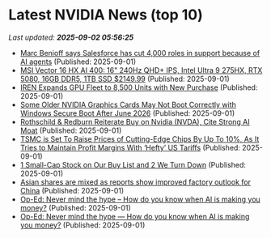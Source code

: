 # Latest NVIDIA News (top 10)
_Last updated: **2025-09-02 05:56:25**_

- [Marc Benioff says Salesforce has cut 4,000 roles in support because of AI agents](https://www.businessinsider.com/marc-benioff-says-salesforce-cut-4000-roles-because-of-agents-2025-9) (Published: 2025-09-01)
- [MSI Vector 16 HX AI 400: 16" 240Hz QHD+ IPS, Intel Ultra 9 275HX, RTX 5080, 16GB DDR5, 1TB SSD $2149.99](https://slickdeals.net/f/18571162-msi-vector-16-hx-ai-400-16-240hz-qhd-ips-intel-ultra-9-275hx-rtx-5080-16gb-ddr5-1tb-ssd-2149-99) (Published: 2025-09-01)
- [IREN Expands GPU Fleet to 8,500 Units with New Purchase](https://finance.yahoo.com/news/iren-expands-gpu-fleet-8-050456163.html) (Published: 2025-09-01)
- [Some Older NVIDIA Graphics Cards May Not Boot Correctly with Windows Secure Boot After June 2026](https://www.techpowerup.com/340520/some-older-nvidia-graphics-cards-may-not-boot-correctly-with-windows-secure-boot-after-june-2026) (Published: 2025-09-01)
- [Rothschild & Redburn Reiterate Buy on Nvidia (NVDA), Cite Strong AI Moat](https://finance.yahoo.com/news/rothschild-redburn-reiterate-buy-nvidia-045341043.html) (Published: 2025-09-01)
- [TSMC is Set To Raise Prices of Cutting-Edge Chips By Up To 10%, As It Tries to Maintain Profit Margins With ‘Hefty’ US Tariffs](https://wccftech.com/tsmc-is-set-to-raise-prices-of-cutting-edge-chips-by-up-to-10-percent/) (Published: 2025-09-01)
- [1 Small-Cap Stock on Our Buy List and 2 We Turn Down](https://finance.yahoo.com/news/1-small-cap-stock-buy-043219421.html) (Published: 2025-09-01)
- [Asian shares are mixed as reports show improved factory outlook for China](https://abcnews.go.com/Business/wireStory/asian-shares-mixed-reports-show-improved-factory-outlook-125149045) (Published: 2025-09-01)
- [Op-Ed: Never mind the hype – How do you know when AI is making you money?](https://www.digitaljournal.com/tech-science/op-ed-never-mind-the-hype-how-do-you-know-when-ai-is-making-you-money/article) (Published: 2025-09-01)
- [Op-Ed: Never mind the hype — How do you know when AI is making you money?](https://www.digitaljournal.com/world/op-ed-never-mind-the-hype-how-do-you-know-when-ai-is-making-you-money/article) (Published: 2025-09-01)
